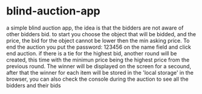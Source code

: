 # blind-auction-app
a simple blind auction app, the idea is that the bidders are not aware of other bidders bid.
to start you choose the object that will be bidded, and the price, the bid for the object cannot be lower then the min asking price.
To end the auction you put the password: 123456 on the name field and click end auction.
if there is a tie for the highest bid, another round will be created, this time with the minimun price being the highest price from the previous round.
The winner will be displayed on the screen for a secound, after that the winner for each item will be stored in the 'local storage' in the browser,
you can also check the console during the auction to see all the bidders and their bids
